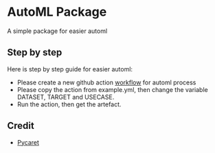 # AutoML Package
A simple package for easier automl 

## Step by step
Here is step by step guide for easier automl:
- Please create a new github action [workflow](https://docs.github.com/en/actions/creating-actions) for automl process
- Please copy the action from example.yml, then change the variable DATASET, TARGET and USECASE.
- Run the action, then get the artefact.   

## Credit
- [Pycaret](https://github.com/pycaret)
